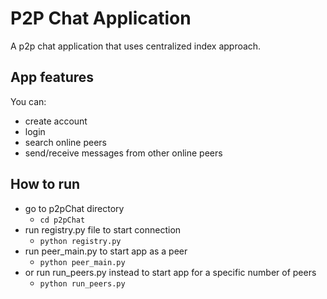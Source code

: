 # P2P Chat Application

A p2p chat application that uses centralized index approach.

## App features
You can:
- create account
- login
- search online peers
- send/receive messages from other online peers

## How to run 
- go to p2pChat directory
    - `cd p2pChat`
- run registry.py file to start connection
    - `python registry.py`
- run peer_main.py to start app as a peer
    - `python peer_main.py`
- or run run_peers.py instead to start app for a specific number of peers
    - `python run_peers.py`